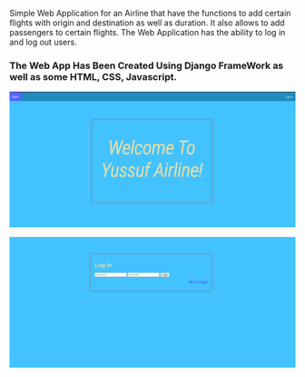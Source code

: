 Simple Web Application for an Airline that have the functions to add certain flights with origin and destination as well as duration. It also allows to add passengers to certain flights.
The Web Application has the ability to log in and log out users.

###  The Web App Has Been Created Using Django FrameWork as well as some HTML, CSS, Javascript.

![Main Page](Images/airlineindex.PNG)

![Login Page](Images/airlinelogin.PNG)
